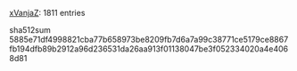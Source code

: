 [xVanjaZ](https://github.com/xVanjaZ): 1811 entries

sha512sum 5885e71df4998821cba77b658973be8209fb7d6a7a99c38771ce5179ce8867fb194dfb89b2912a96d236531da26aa913f01138047be3f052334020a4e4068d81